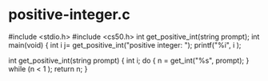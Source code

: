 # positive-integer.c
#include <stdio.h>
#include <cs50.h>
int get_positive_int(string prompt);
int main(void)
{
   int i j= get_positive_int("positive integer: ");
   printf("%i", i );
   
   int get_positive_int(string prompt)
   {   int i;
   do
     {  n = get_int("%s", prompt);
     }
     while (n < 1 );
     return n;
     }
